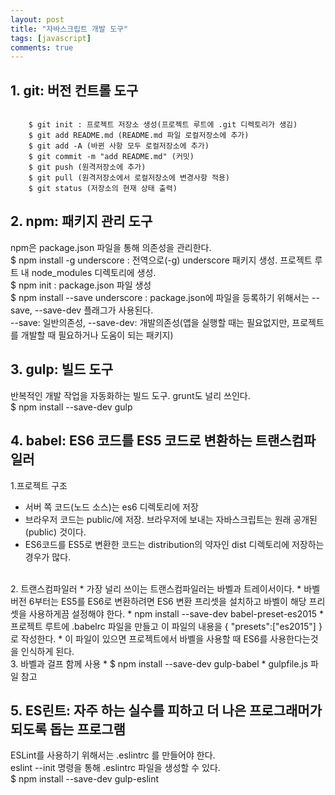 ```yaml
---
layout: post
title: "자바스크립트 개발 도구"
tags: [javascript]
comments: true
---
```


## 1. git: 버전 컨트롤 도구
<pre><code>
	$ git init : 프로젝트 저장소 생성(프로젝트 루트에 .git 디렉토리가 생김)
	$ git add README.md (README.md 파일 로컬저장소에 추가) 
	$ git add -A (바뀐 사항 모두 로컬저장소에 추가)
	$ git commit -m "add README.md" (커밋) 
	$ git push (원격저장소에 추가) 
	$ git pull (원격저장소에서 로컬저장소에 변경사항 적용)
	$ git status (저장소의 현재 상태 출력) 
</code></pre>

## 2. npm: 패키지 관리 도구
npm은 package.json 파일을 통해 의존성을 관리한다. <br/>
$ npm install -g underscore : 전역으로(-g) underscore 패키지 생성. 프로젝트 루트 내 node_modules 디렉토리에 생성. <br/>
$ npm init : package.json 파일 생성 <br/>
$ npm install --save underscore : package.json에 파일을 등록하기 위해서는 --save, --save-dev 플래그가 사용된다. <br/>
--save: 일반의존성, --save-dev: 개발의존성(앱을 실행할 때는 필요없지만, 프로젝트를 개발할 때 필요하거나 도움이 되는 패키지) <br/>


## 3. gulp: 빌드 도구
반복적인 개발 작업을 자동화하는 빌드 도구. grunt도 널리 쓰인다. <br/>
$ npm install --save-dev gulp <br/>


## 4. babel: ES6 코드를 ES5 코드로 변환하는 트랜스컴파일러
1.프로젝트 구조
  * 서버 쪽 코드(노드 소스)는 es6 디렉토리에 저장 
  * 브라우저 코드는 public/에 저장. 브라우저에 보내는 자바스크립트는 원래 공개된(public) 것이다.
  * ES6코드를 ES5로 변환한 코드는 distribution의 약자인 dist 디렉토리에 저장하는 경우가 많다.
  <br/>
2. 트랜스컴파일러
  * 가장 널리 쓰이는 트랜스컴파일러는 바벨과 트레이서이다.
  * 바벨 버전 6부터는 ES5를 ES6로 변환하려면 ES6 변환 프리셋을 설치하고 바벨이 해당 프리셋을 사용하게끔 설정해야 한다.
  * npm install --save-dev babel-preset-es2015
  * 프로젝트 루트에 .babelrc 파일을 만들고 이 파일의 내용을 { "presets":["es2015"] }로 작성한다.
  * 이 파일이 있으면 프로젝트에서 바벨을 사용할 때 ES6를 사용한다는것을 인식하게 된다.
  <br/>
3. 바벨과 걸프 함께 사용
  * $ npm install --save-dev gulp-babel
  * gulpfile.js 파일 참고

## 5. ES린트: 자주 하는 실수를 피하고 더 나은 프로그래머가 되도록 돕는 프로그램
ESLint를 사용하기 위해서는 .eslintrc 를 만들어야 한다. <br/>
eslint --init 명령을 통해 .eslintrc 파일을 생성할 수 있다. <br/>
$ npm install --save-dev gulp-eslint 